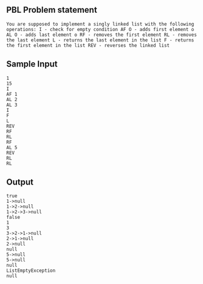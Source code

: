 ## PBL Problem statement
    You are supposed to implement a singly linked list with the following operations: I - check for empty condition AF O - adds first element o AL O - adds last element o RF - removes the first element RL - removes the last element L - returns the last element in the list F - returns the first element in the list REV - reverses the linked list

## Sample Input
    1
    15
    I
    AF 1
    AL 2
    AL 3
    I
    F
    L
    REV
    RF
    RL
    RF
    AL 5
    REV
    RL
    RL

## Output
    true
    1->null
    1->2->null
    1->2->3->null
    false
    1
    3
    3->2->1->null
    2->1->null
    2->null
    null
    5->null
    5->null
    null
    ListEmptyException
    null


